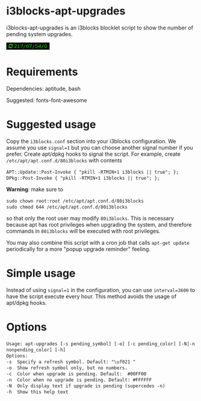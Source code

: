 # i3blocks-apt-upgrades

i3blocks-apt-upgrades is an i3blocks blocklet script to show the number of pending system upgrades.

![](apt-upgrades.png)

# Requirements

Dependencies: aptitude, bash

Suggested: fonts-font-awesome

# Suggested usage

Copy the `i3blocks.conf` section into your i3blocks configuration.
We assume you use `signal=1` but you can choose another signal number if you prefer.
Create apt/dpkg hooks to signal the script.
For example, create `/etc/apt/apt.conf.d/80i3blocks` with contents

```
APT::Update::Post-Invoke { "pkill -RTMIN+1 i3blocks || true"; };
DPkg::Post-Invoke { "pkill -RTMIN+1 i3blocks || true"; };
```
**Warning**: make sure to 
```ShellSession
sudo chown root:root /etc/apt/apt.conf.d/80i3blocks
sudo chmod 644 /etc/apt/apt.conf.d/80i3blocks
```
so that only the root user may modify
`80i3blocks`. This is necessary because apt has root privileges when upgrading the system,
and therefore commands in `80i3blocks` will be executed with root privileges.

You may also combine this script with a cron job that calls `apt-get update` periodically for
a more "popup upgrade reminder" feeling.

# Simple usage

Instead of using `signal=1` in the configuration, you can use `interval=3600` 
to have the script execute every hour.
This method avoids the usage of apt/dpkg hooks.

# Options

```
Usage: apt-upgrades [-s pending_symbol] [-o] [-c pending_color] [-N|-n nonpending_color] [-h]
Options:
-s  Specify a refresh symbol. Default: "\uf021 "
-o  Show refresh symbol only, but no numbers.
-c  Color when upgrade is pending. Default:  #00FF00
-n  Color when no upgrade is pending. Default: #FFFFFF
-N  Only display text if upgrade is pending (supercedes -n)
-h  Show this help text
```
